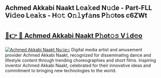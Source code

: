 ## Achmed Akkabi Naakt L𝚎a𝚔ed N𝚞𝚍e - Part-FLL Vi𝚍𝚎o L𝚎a𝚔s - H𝚘𝚝 O𝚗𝚕yf𝚊ns P𝚑𝚘tos c6ZWt

# <h2><a href="http://kf1zems.oniu.top/?m=Achmed+Akkabi+Naakt">🔗👉 🔴 Achmed Akkabi Naakt P𝚑ot𝚘𝚜 V𝚒d𝚎o</a></h2>

[![Achmed Akkabi Naakt Nu𝚍e𝚜](https://i.imgur.com/0qMVB7G.gif)](http://kf1zems.oniu.top/?m=Achmed+Akkabi+Naakt)
Digital media artist and amusement provider Achmed Akkabi Naakt, recognized for disseminating dance and lifestyle content through trending choreographies and short films. Inspiring inventor Achmed Akkabi Naakt, celebrated for their innovative ideas and commitment to bringing new technologies to the world.  
